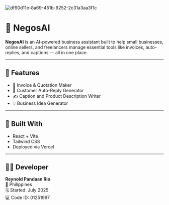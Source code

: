 ![df90d11e-8a69-451b-9252-2c31a3aa3f1c](https://github.com/user-attachments/assets/524d01c1-d466-4095-b37e-f61afd068458)
# 🧠 NegosAI

**NegosAI** is an AI-powered business assistant built to help small businesses, online sellers, and freelancers manage essential tools like invoices, auto-replies, and captions — all in one place.

---

## 🔧 Features

- 🧾 Invoice & Quotation Maker  
- 🤖 Customer Auto-Reply Generator  
- ✍️ Caption and Product Description Writer  
- 💡 Business Idea Generator

---

## 🚀 Built With

- React + Vite  
- Tailwind CSS  
- Deployed via Vercel

---

## 👨‍💻 Developer

**Reynold Pandaan Rio**  
📍 Philippines  
🗓️ Started: July 2025  
💻 Code ID: 01251997
